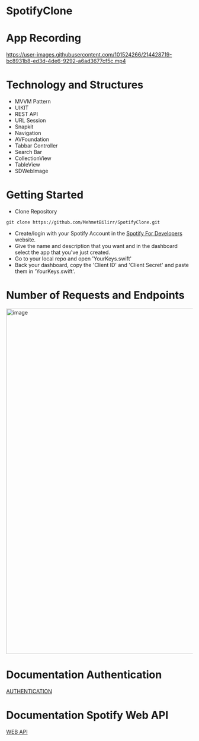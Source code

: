# SpotifyClone


# App Recording
https://user-images.githubusercontent.com/101524266/214428719-bc8931b8-ed3d-4de6-9292-a6ad3677cf5c.mp4

# Technology and Structures
* MVVM Pattern
* UIKIT
* REST API
* URL Session
* Snapkit
* Navigation
* AVFoundation
* Tabbar Controller
* Search Bar
* CollectionView
* TableView
* SDWebImage

# Getting Started
* Clone Repository
```
git clone https://github.com/MehmetBilirr/SpotifyClone.git

```
* Create/login with your Spotify Account in the [Spotify For Developers](https://developer.spotify.com) website.
* Give the name and description that you want and in the dashboard select the app that you've just created.
* Go to your local repo and open 'YourKeys.swift'
* Back your dashboard, copy the 'Client ID' and 'Client Secret' and paste them in 'YourKeys.swift'.

# Number of Requests and Endpoints

<img width="929" alt="image" src="https://user-images.githubusercontent.com/101524266/214176014-4d27f439-7bd2-47f6-abee-ba7517786855.png">

# Documentation Authentication 
[AUTHENTICATION](https://developer.spotify.com/documentation/general/guides/authorization/code-flow)

# Documentation Spotify Web API
[WEB API](https://developer.spotify.com/documentation/web-api/reference/#/)

